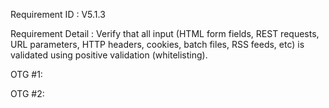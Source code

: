 Requirement ID : V5.1.3

Requirement Detail : Verify that all input (HTML form fields, REST requests, URL parameters, HTTP headers, cookies, batch files, RSS feeds, etc) is validated using positive validation (whitelisting).

OTG #1:

OTG #2:


